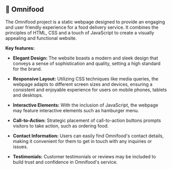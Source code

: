 ## 🍲 Omnifood

<p>
    The Omnifood project is a static webpage designed to provide an engaging and user friendly experience for a food delivery service. It combines the principles of HTML, CSS and a touch of JavaScript to create a visually appealing and functional website.
</p>

**Key features:**

- **Elegant Design:** The website boasts a modern and sleek design that conveys a sense of sophistication and quality, setting a high standard for the brand.

- **Responsive Layout:** Utilizing CSS techniques like media queries, the webpage adapts to different screen sizes and devices, ensuring a consistent and enjoyable experience for users on mobile phones, tablets and desktops.

- **Interactive Elements:** With the inclusion of JavaScript, the webpage may feature interactive elements such as hamburger menu.

- **Call-to-Action:** Strategic placement of call-to-action buttons prompts visitors to take action, such as ordering food.

- **Contact Information:** Users can easily find Omnifood's contact details, making it convenient for them to get in touch with any inquiries or issues.

- **Testimonials:** Customer testimonials or reviews may be included to build trust and confidence in Omnifood's service.
